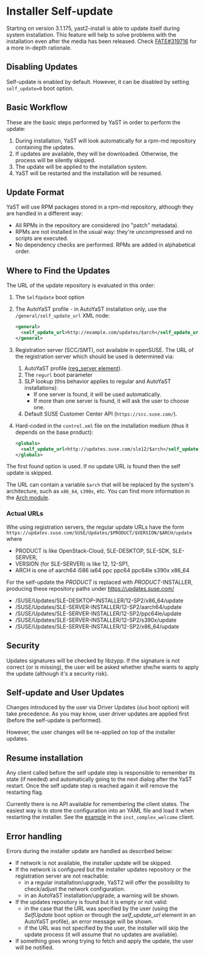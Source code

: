 # Installer Self-update

Starting on version 3.1.175, yast2-install is able to update itself during
system installation. This feature will help to solve problems with the
installation even after the media has been released. Check
[FATE#319716](https://fate.suse.com/319716) for a more in-depth rationale.

## Disabling Updates

Self-update is enabled by default. However, it can be disabled by setting
`self_update=0` boot option.

## Basic Workflow

These are the basic steps performed by YaST in order to perform the update:

1. During installation, YaST will look automatically for a rpm-md repository
   containing the updates.
2. If updates are available, they will be downloaded. Otherwise, the process
   will be silently skipped.
3. The update will be applied to the installation system.
4. YaST will be restarted and the installation will be resumed.

## Update Format

YaST will use RPM packages stored in a rpm-md repository, although they are
handled in a different way:

* All RPMs in the repository are considered (no "patch" metadata).
* RPMs are not installed in the usual way: they're uncompressed and no scripts
  are executed.
* No dependency checks are performed. RPMs are added in alphabetical order.

## Where to Find the Updates

The URL of the update repository is evaluated in this order:

1. The `SelfUpdate` boot option
2. The AutoYaST profile - in AutoYaST installation only, use the
   `/general/self_update_url` XML node:

   ```xml
   <general>
     <self_update_url>http://example.com/updates/$arch</self_update_url>
   </general>
   ```
3. Registration server (SCC/SMT), not available in openSUSE. The URL of the
   registration server which should be used is determined via:
   1. AutoYaST profile ([reg_server element](https://www.suse.com/documentation/sles-12/singlehtml/book_autoyast/book_autoyast.html#CreateProfile.Register)).
   2. The `regurl` boot parameter
   3. SLP lookup (this behavior applies to regular and AutoYaST installations):
      * If one server is found, it will be used automatically.
      * If more than one server is found, it will ask the user to choose one.
   4. Default SUSE Customer Center API (`https://scc.suse.com/`).
3. Hard-coded in the `control.xml` file on the installation medium (thus it
   depends on the base product):

   ```xml
   <globals>
     <self_update_url>http://updates.suse.com/sle12/$arch</self_update_url>
   </globals>
   ```

The first found option is used. If no update URL is found then the self update
is skipped.

The URL can contain a variable `$arch` that will be replaced by the system's
architecture, such as `x86_64`, `s390x`, etc. You can find more information
in the [Arch module](http://www.rubydoc.info/github/yast/yast-yast2/Yast/ArchClass).

### Actual URLs

Whe using registration servers, the regular update URLs have the form
`https://updates.suse.com/SUSE/Updates/$PRODUCT/$VERSION/$ARCH/update` where
- PRODUCT is like OpenStack-Cloud, SLE-DESKTOP, SLE-SDK, SLE-SERVER,
- VERSION (for SLE-SERVER) is like 12, 12-SP1,
- ARCH is one of aarch64 i586 ia64 ppc ppc64 ppc64le s390x x86_64

For the self-update the *PRODUCT* is replaced
with *PRODUCT*-INSTALLER, producing these repository paths
under https://updates.suse.com/
- /SUSE/Updates/SLE-DESKTOP-INSTALLER/12-SP2/x86_64/update
- /SUSE/Updates/SLE-SERVER-INSTALLER/12-SP2/aarch64/update
- /SUSE/Updates/SLE-SERVER-INSTALLER/12-SP2/ppc64le/update
- /SUSE/Updates/SLE-SERVER-INSTALLER/12-SP2/s390x/update
- /SUSE/Updates/SLE-SERVER-INSTALLER/12-SP2/x86_64/update

## Security

Updates signatures will be checked by libzypp. If the signature is not
correct (or is missing), the user will be asked whether she/he wants to apply
the update (although it's a security risk).

## Self-update and User Updates

Changes introduced by the user via Driver Updates (`dud` boot option) will take
precedence. As you may know, user driver updates are applied first (before the
self-update is performed).

However, the user changes will be re-applied on top of the installer updates.

## Resume installation

Any client called before the self update step is responsible to remember its state (if
needed) and automatically going to the next dialog after the YaST restart.
Once the self update step is reached again it will remove the restarting flag.

Currently there is no API available for remembering the client states. The easiest
way is to store the configuration into an YAML file and load it when restarting the
installer. See the [example](https://github.com/yast/yast-installation/pull/367/files#diff-4c91d6424e08c9bef9237f7d959fc0c2R48)
in the `inst_complex_welcome` client.

## Error handling

Errors during the installer update are handled as described below:

* If network is not available, the installer update will be skipped.
* If the network is configured but the installer updates repository or the
  registration server are not reachable:
  * in a regular installation/upgrade, YaST2 will offer the possibility
    to check/adjust the network configuration.
  * in an AutoYaST installation/upgrade, a warning will be shown.
* If the updates repository is found but it is empty or not valid:
  * in the case that the URL was specified by the user (using the *SelfUpdate* boot
    option or through the *self_update_url* element in an AutoYaST profile), an
    error message will be shown.
  * if the URL was not specified by the user, the installer will skip the update
    process (it will assume that no updates are available).
* If something goes wrong trying to fetch and apply the update, the user will be
  notified.
